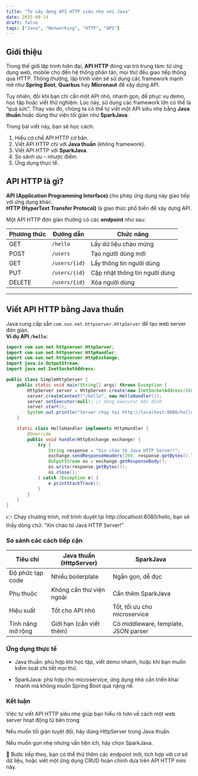 ```yaml
---
title: "Tự xây dựng API HTTP siêu nhẹ với Java"
date: 2025-09-14
draft: false
tags: ["Java", "Networking", "HTTP", "API"]
---
```


## Giới thiệu

Trong thế giới lập trình hiện đại, **API HTTP** đóng vai trò trung tâm: từ ứng dụng web, mobile cho đến hệ thống phân tán, mọi thứ đều giao tiếp thông qua HTTP. Thông thường, lập trình viên sẽ sử dụng các framework mạnh mẽ như **Spring Boot**, **Quarkus** hay **Micronaut** để xây dựng API.

Tuy nhiên, đôi khi bạn chỉ cần một API nhỏ, nhanh gọn, để phục vụ demo, học tập hoặc viết thử nghiệm. Lúc này, sử dụng các framework lớn có thể là “quá sức”. Thay vào đó, chúng ta có thể tự viết một API siêu nhẹ bằng **Java thuần** hoặc dùng thư viện tối giản như **SparkJava**.

Trong bài viết này, bạn sẽ học cách:

1. Hiểu cơ chế API HTTP cơ bản.  
2. Viết API HTTP chỉ với **Java thuần** (không framework).  
3. Viết API HTTP với **SparkJava**.  
4. So sánh ưu – nhược điểm.  
5. Ứng dụng thực tế.  

## API HTTP là gì?

**API (Application Programming Interface)** cho phép ứng dụng này giao tiếp với ứng dụng khác.  
**HTTP (HyperText Transfer Protocol)** là giao thức phổ biến để xây dựng API.  

Một API HTTP đơn giản thường có các **endpoint** như sau:

| Phương thức | Đường dẫn         | Chức năng                  |
|-------------|-------------------|----------------------------|
| GET         | `/hello`          | Lấy dữ liệu chào mừng       |
| POST        | `/users`          | Tạo người dùng mới          |
| GET         | `/users/{id}`     | Lấy thông tin người dùng    |
| PUT         | `/users/{id}`     | Cập nhật thông tin người dùng |
| DELETE      | `/users/{id}`     | Xóa người dùng              |

---

## Viết API HTTP bằng Java thuần

Java cung cấp sẵn `com.sun.net.httpserver.HttpServer` để tạo web server đơn giản.  
**Ví dụ API `/hello`:**

```java
import com.sun.net.httpserver.HttpServer;
import com.sun.net.httpserver.HttpHandler;
import com.sun.net.httpserver.HttpExchange;
import java.io.OutputStream;
import java.net.InetSocketAddress;

public class SimpleHttpServer {
    public static void main(String[] args) throws Exception {
        HttpServer server = HttpServer.create(new InetSocketAddress(8080), 0);
        server.createContext("/hello", new HelloHandler());
        server.setExecutor(null); // dùng executor mặc định
        server.start();
        System.out.println("Server chạy tại http://localhost:8080/hello");
    }

    static class HelloHandler implements HttpHandler {
        @Override
        public void handle(HttpExchange exchange) {
            try {
                String response = "Xin chào từ Java HTTP Server!";
                exchange.sendResponseHeaders(200, response.getBytes().length);
                OutputStream os = exchange.getResponseBody();
                os.write(response.getBytes());
                os.close();
            } catch (Exception e) {
                e.printStackTrace();
            }
        }
    }
}
```
👉 Chạy chương trình, mở trình duyệt tại http://localhost:8080/hello, bạn sẽ thấy dòng chữ:
“Xin chào từ Java HTTP Server!”

### So sánh các cách tiếp cận
| Tiêu chí           | Java thuần (HttpServer) | SparkJava                       |
|--------------------|--------------------------|---------------------------------|
| Độ phức tạp code   | Nhiều boilerplate        | Ngắn gọn, dễ đọc                |
| Phụ thuộc          | Không cần thư viện ngoài | Cần thêm SparkJava              |
| Hiệu suất          | Tốt cho API nhỏ          | Tốt, tối ưu cho microservice    |
| Tính năng mở rộng  | Giới hạn (cần viết thêm) | Có middleware, template, JSON parser |

### Ứng dụng thực tế

- Java thuần: phù hợp khi học tập, viết demo nhanh, hoặc khi bạn muốn kiểm soát chi tiết mọi thứ.

- SparkJava: phù hợp cho microservice, ứng dụng nhỏ cần triển khai nhanh mà không muốn Spring Boot quá nặng nề.

### Kết luận

Việc tự viết API HTTP siêu nhẹ giúp bạn hiểu rõ hơn về cách một web server hoạt động từ bên trong.

Nếu muốn tối giản tuyệt đối, hãy dùng HttpServer trong Java thuần.

Nếu muốn gọn nhẹ nhưng vẫn tiện ích, hãy chọn SparkJava.

🚀 Bước tiếp theo, bạn có thể thử thêm các endpoint mới, tích hợp với cơ sở dữ liệu, hoặc viết một ứng dụng CRUD hoàn chỉnh dựa trên API HTTP mini này.